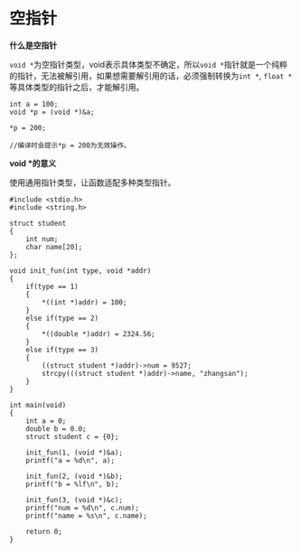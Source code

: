 # 空指针

**什么是空指针**

`void *`为空指针类型，void表示具体类型不确定，所以`void *`指针就是一个纯粹的指针，无法被解引用，如果想需要解引用的话，必须强制转换为`int *`, `float *`等具体类型的指针之后，才能解引用。

```
int a = 100;
void *p = (void *)&a;

*p = 200;  

//编译时会提示*p = 200为无效操作。
```

**void \*的意义**

使用通用指针类型，让函数适配多种类型指针。

```
#include <stdio.h>
#include <string.h>

struct student
{
    int num;
    char name[20];
};

void init_fun(int type, void *addr)
{
    if(type == 1)
    {
        *((int *)addr) = 100;
    }
    else if(type == 2)
    {
        *((double *)addr) = 2324.56;
    }
    else if(type == 3)
    {
        ((struct student *)addr)->num = 9527;
        strcpy(((struct student *)addr)->name, "zhangsan");
    }
}

int main(void)
{
    int a = 0;
    double b = 0.0;
    struct student c = {0};

    init_fun(1, (void *)&a);
    printf("a = %d\n", a);

    init_fun(2, (void *)&b);
    printf("b = %lf\n", b);

    init_fun(3, (void *)&c);
    printf("num = %d\n", c.num);
    printf("name = %s\n", c.name);

    return 0;
}
```
